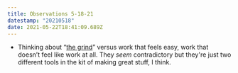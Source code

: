 ```yaml
---
title: Observations 5-18-21
datestamp: "20210518"
date: 2021-05-22T18:41:09.689Z
---
```

- Thinking about “[the grind](https://jacobian.org/2021/apr/7/embrace-the-grind/)” versus work that feels easy, work that doesn’t feel like work at all. They *seem* contradictory but they're just two different tools in the kit of making great stuff, I think.